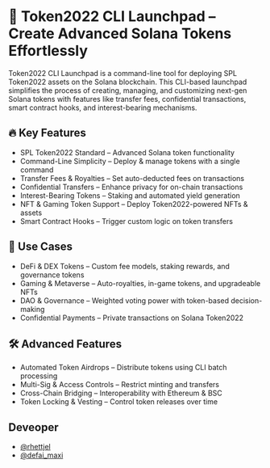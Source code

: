 # 🚀 Token2022 CLI Launchpad – Create Advanced Solana Tokens Effortlessly

Token2022 CLI Launchpad is a command-line tool for deploying SPL Token2022 assets on the Solana blockchain. This CLI-based launchpad simplifies the process of creating, managing, and customizing next-gen Solana tokens with features like transfer fees, confidential transactions, smart contract hooks, and interest-bearing mechanisms.

## 🔥 Key Features
- SPL Token2022 Standard – Advanced Solana token functionality
- Command-Line Simplicity – Deploy & manage tokens with a single command
- Transfer Fees & Royalties – Set auto-deducted fees on transactions
- Confidential Transfers – Enhance privacy for on-chain transactions
- Interest-Bearing Tokens – Staking and automated yield generation
- NFT & Gaming Token Support – Deploy Token2022-powered NFTs & assets
- Smart Contract Hooks – Trigger custom logic on token transfers

## 📌 Use Cases
- DeFi & DEX Tokens – Custom fee models, staking rewards, and governance tokens
- Gaming & Metaverse – Auto-royalties, in-game tokens, and upgradeable NFTs
- DAO & Governance – Weighted voting power with token-based decision-making
- Confidential Payments – Private transactions on Solana Token2022


## 🛠 Advanced Features
- Automated Token Airdrops – Distribute tokens using CLI batch processing
- Multi-Sig & Access Controls – Restrict minting and transfers
- Cross-Chain Bridging – Interoperability with Ethereum & BSC
- Token Locking & Vesting – Control token releases over time

## Deveoper
- [@rhettjel](https://t.me/rhettjel)
- [@defai_maxi](https://x.com/defai_maxi)
